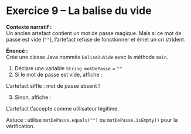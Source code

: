 # Exercice 9 – La balise du vide

**Contexte narratif :**  
Un ancien artefact contient un mot de passe magique. Mais si ce mot de passe est vide (`""`), l’artefact refuse de fonctionner et émet un cri strident.

**Énoncé :**  
Crée une classe Java nommée `BaliseDuVide` avec la méthode `main`.  
1. Déclare une variable `String motDePasse` = `""`  
2. Si le mot de passe est vide, affiche :  

L’artefact siffle : mot de passe absent !

3. Sinon, affiche :  

L’artefact t’accepte comme utilisateur légitime.

Astuce : utilise `motDePasse.equals("")` ou `motDePasse.isEmpty()` pour la vérification.  


